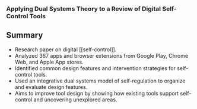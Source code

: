### Applying Dual Systems Theory to a Review of Digital Self-Control Tools

## Summary

- Research paper on digital [[self-control]].
- Analyzed 367 apps and browser extensions from Google Play, Chrome Web, and Apple App stores.
- Identified common design features and intervention strategies for self-control tools.
- Used an integrative dual systems model of self-regulation to organize and evaluate design features.
- Aims to improve tool design by showing how existing tools support self-control and uncovering unexplored areas.


